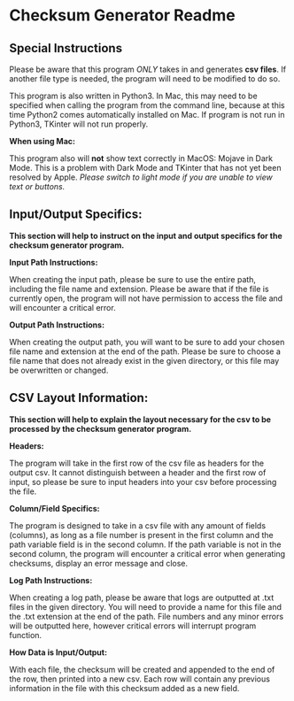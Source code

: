 Checksum Generator Readme
======

Special Instructions
------
Please be aware that this program *ONLY* takes in and generates __csv files__. If another file type is needed, the program will need to be modified to do so.

This program is also written in Python3. In Mac, this may need to be specified when calling the program from the command line, because at this time Python2 comes automatically installed on Mac. If program is not run in Python3, TKinter will not run properly.

__When using Mac:__

This program also will __not__ show text correctly in MacOS: Mojave in Dark Mode. This is a problem with Dark Mode and TKinter that has not yet been resolved by Apple. *Please switch to light mode if you are unable to view text or buttons.*


Input/Output Specifics:
------
**This section will help to instruct on the input and output specifics for the checksum 
generator program.**

__Input Path Instructions:__

When creating the input path, please be sure to use the entire path, including the file name and extension. Please be aware that if the file is currently open, the program will not have permission to access the file and will encounter a critical error.

__Output Path Instructions:__

When creating the output path, you will want to be sure to add your chosen file name and extension at the end of the path. Please be sure to choose a file name that does not already exist in the given directory, or this file may be overwritten or changed.


CSV Layout Information:
------
**This section will help to explain the layout necessary for the csv to be processed by the checksum generator program.**

__Headers:__

The program will take in the first row of the csv file as headers for the output csv. It cannot distinguish between a header and the first row of input, so please be sure to input headers into your csv before processing the file.


__Column/Field Specifics:__

The program is designed to take in a csv file with any amount of fields (columns), as long as a file number is present in the first column and the path variable field is in the second column. If the path variable is not in the second column, the program will encounter a critical error when generating checksums, display an error message and close.

__Log Path Instructions:__

When creating a log path, please be aware that logs are outputted at .txt files in the given directory. You will need to provide a name for this file and the .txt extension at the end of the path. File numbers and any minor errors will be outputted here, however critical errors will interrupt program function.

__How Data is Input/Output:__

With each file, the checksum will be created and appended to the end of the row, then printed into a new csv. Each row will contain any previous information in the file with this checksum added as a new field.
